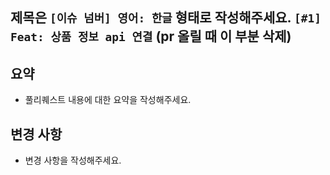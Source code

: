 ## 제목은 `[이슈 넘버] 영어: 한글` 형태로 작성해주세요. `[#1] Feat: 상품 정보 api 연결` (pr 올릴 때 이 부분 삭제)

## 요약

- 풀리퀘스트 내용에 대한 요약을 작성해주세요.

## 변경 사항

- 변경 사항을 작성해주세요.
